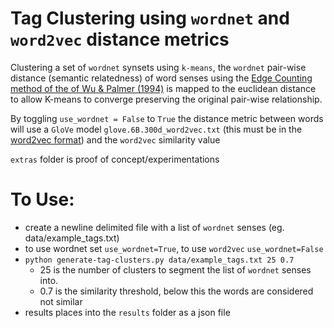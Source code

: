 # Tag Clustering using `wordnet` and `word2vec` distance metrics

Clustering a set of `wordnet` synsets using `k-means`, the `wordnet` pair-wise distance (semantic relatedness) of word senses using the [Edge Counting method of the of Wu & Palmer (1994)](https://pdfs.semanticscholar.org/6eff/221e1cf5ae28ce7dcb60515d028b98e37aa5.pdf) is mapped to the euclidean distance to allow K-means to converge preserving the original pair-wise relationship.

By toggling `use_wordnet = False` to `True` the distance metric between words will use a `GloVe` model `glove.6B.300d_word2vec.txt` (this must be in the [word2vec format](https://radimrehurek.com/gensim/scripts/glove2word2vec.html)) and the `word2vec` similarity value

`extras` folder is proof of concept/experimentations

# To Use:

- create a newline delimited file with a list of `wordnet` senses (eg. data/example_tags.txt)
- to use wordnet set `use_wordnet=True`, to use `word2vec` `use_wordnet=False`
- ```python generate-tag-clusters.py data/example_tags.txt 25 0.7```
  - 25 is the number of clusters to segment the list of `wordnet` senses into.
  - 0.7 is the similarity threshold, below this the words are considered not similar
- results places into the `results` folder as a json file
